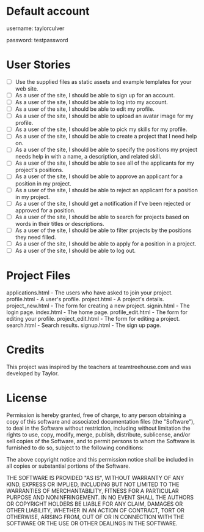 # Default account

username: taylorculver

password: testpassword

# User Stories

- [ ] Use the supplied files as static assets and example templates for your web site.
- [ ] As a user of the site, I should be able to sign up for an account.
- [ ] As a user of the site, I should be able to log into my account.
- [ ] As a user of the site, I should be able to edit my profile.
- [ ] As a user of the site, I should be able to upload an avatar image for my profile.
- [ ] As a user of the site, I should be able to pick my skills for my profile.
- [ ] As a user of the site, I should be able to create a project that I need help on.
- [ ] As a user of the site, I should be able to specify the positions my project needs help in with a name, a description, and related skill.
- [ ] As a user of the site, I should be able to see all of the applicants for my project's positions.
- [ ] As a user of the site, I should be able to approve an applicant for a position in my project.
- [ ] As a user of the site, I should be able to reject an applicant for a position in my project.
- [ ] As a user of the site, I should get a notification if I've been rejected or approved for a position.
- [ ] As a user of the site, I should be able to search for projects based on words in their titles or descriptions.
- [ ] As a user of the site, I should be able to filter projects by the positions they need filled.
- [ ] As a user of the site, I should be able to apply for a position in a project.
- [ ] As a user of the site, I should be able to log out.

# Project Files

applications.html - The users who have asked to join your project.
profile.html - A user's profile.
project.html - A project's details.
project_new.html - The form for creating a new project.
signin.html - The login page.
index.html - The home page.
profile_edit.html - The form for editing your profile.
project_edit.html - The form for editing a project.
search.html - Search results.
signup.html - The sign up page.

# Credits

This project was inspired by the teachers at teamtreehouse.com and was developed by Taylor.

# License
Permission is hereby granted, free of charge, to any person obtaining a copy of this software and associated documentation files (the "Software"), to deal in the Software without restriction, including without limitation the rights to use, copy, modify, merge, publish, distribute, sublicense, and/or sell copies of the Software, and to permit persons to whom the Software is furnished to do so, subject to the following conditions:

The above copyright notice and this permission notice shall be included in all copies or substantial portions of the Software.

THE SOFTWARE IS PROVIDED "AS IS", WITHOUT WARRANTY OF ANY KIND, EXPRESS OR IMPLIED, INCLUDING BUT NOT LIMITED TO THE WARRANTIES OF MERCHANTABILITY, FITNESS FOR A PARTICULAR PURPOSE AND NONINFRINGEMENT. IN NO EVENT SHALL THE AUTHORS OR COPYRIGHT HOLDERS BE LIABLE FOR ANY CLAIM, DAMAGES OR OTHER LIABILITY, WHETHER IN AN ACTION OF CONTRACT, TORT OR OTHERWISE, ARISING FROM, OUT OF OR IN CONNECTION WITH THE SOFTWARE OR THE USE OR OTHER DEALINGS IN THE SOFTWARE.
